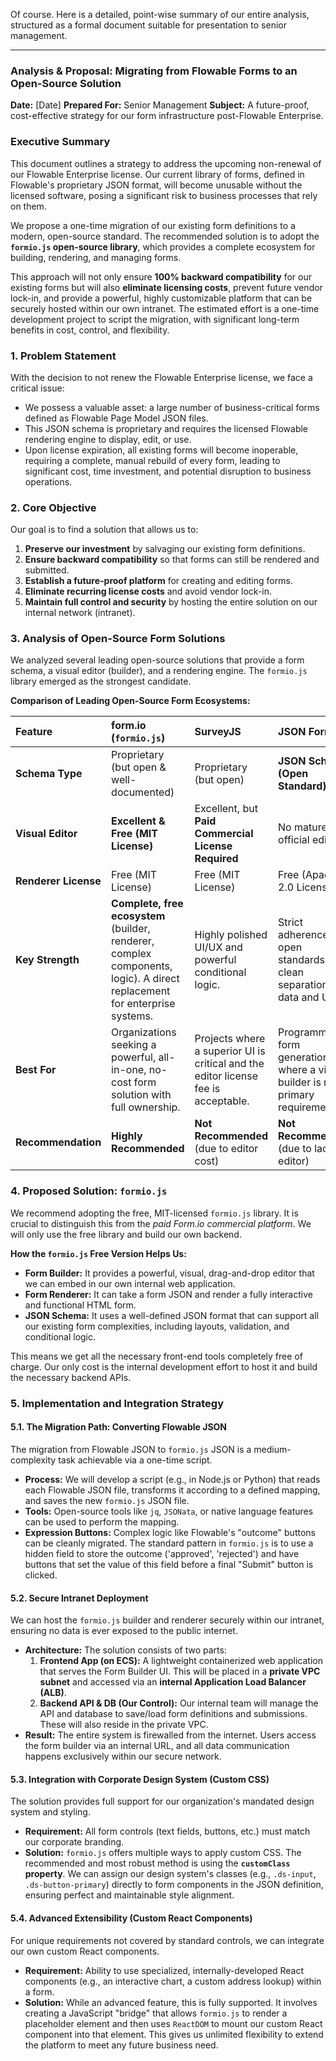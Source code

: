 Of course. Here is a detailed, point-wise summary of our entire analysis, structured as a formal document suitable for presentation to senior management.

---

### **Analysis & Proposal: Migrating from Flowable Forms to an Open-Source Solution**

**Date:** [Date]
**Prepared For:** Senior Management
**Subject:** A future-proof, cost-effective strategy for our form infrastructure post-Flowable Enterprise.

### **Executive Summary**

This document outlines a strategy to address the upcoming non-renewal of our Flowable Enterprise license. Our current library of forms, defined in Flowable's proprietary JSON format, will become unusable without the licensed software, posing a significant risk to business processes that rely on them.

We propose a one-time migration of our existing form definitions to a modern, open-source standard. The recommended solution is to adopt the **`formio.js` open-source library**, which provides a complete ecosystem for building, rendering, and managing forms.

This approach will not only ensure **100% backward compatibility** for our existing forms but will also **eliminate licensing costs**, prevent future vendor lock-in, and provide a powerful, highly customizable platform that can be securely hosted within our own intranet. The estimated effort is a one-time development project to script the migration, with significant long-term benefits in cost, control, and flexibility.

### **1. Problem Statement**

With the decision to not renew the Flowable Enterprise license, we face a critical issue:

- We possess a valuable asset: a large number of business-critical forms defined as Flowable Page Model JSON files.
- This JSON schema is proprietary and requires the licensed Flowable rendering engine to display, edit, or use.
- Upon license expiration, all existing forms will become inoperable, requiring a complete, manual rebuild of every form, leading to significant cost, time investment, and potential disruption to business operations.

### **2. Core Objective**

Our goal is to find a solution that allows us to:

1.  **Preserve our investment** by salvaging our existing form definitions.
2.  **Ensure backward compatibility** so that forms can still be rendered and submitted.
3.  **Establish a future-proof platform** for creating and editing forms.
4.  **Eliminate recurring license costs** and avoid vendor lock-in.
5.  **Maintain full control and security** by hosting the entire solution on our internal network (intranet).

### **3. Analysis of Open-Source Form Solutions**

We analyzed several leading open-source solutions that provide a form schema, a visual editor (builder), and a rendering engine. The `formio.js` library emerged as the strongest candidate.

**Comparison of Leading Open-Source Form Ecosystems:**

| Feature              | form.io (`formio.js`)                                                                                                     | SurveyJS                                                                           | JSON Forms                                                                        |
| :------------------- | :------------------------------------------------------------------------------------------------------------------------ | :--------------------------------------------------------------------------------- | :-------------------------------------------------------------------------------- |
| **Schema Type**      | Proprietary (but open & well-documented)                                                                                  | Proprietary (but open)                                                             | **JSON Schema (Open Standard)**                                                   |
| **Visual Editor**    | **Excellent & Free (MIT License)**                                                                                        | Excellent, but **Paid Commercial License Required**                                | No mature, official editor                                                        |
| **Renderer License** | Free (MIT License)                                                                                                        | Free (MIT License)                                                                 | Free (Apache 2.0 License)                                                         |
| **Key Strength**     | **Complete, free ecosystem** (builder, renderer, complex components, logic). A direct replacement for enterprise systems. | Highly polished UI/UX and powerful conditional logic.                              | Strict adherence to open standards, clean separation of data and UI.              |
| **Best For**         | Organizations seeking a powerful, all-in-one, no-cost form solution with full ownership.                                  | Projects where a superior UI is critical and the editor license fee is acceptable. | Programmatic form generation where a visual builder is not a primary requirement. |
| **Recommendation**   | **Highly Recommended**                                                                                                    | **Not Recommended** (due to editor cost)                                           | **Not Recommended** (due to lack of editor)                                       |

### **4. Proposed Solution: `formio.js`**

We recommend adopting the free, MIT-licensed `formio.js` library. It is crucial to distinguish this from the _paid Form.io commercial platform_. We will only use the free library and build our own backend.

**How the `formio.js` Free Version Helps Us:**

- **Form Builder:** It provides a powerful, visual, drag-and-drop editor that we can embed in our own internal web application.
- **Form Renderer:** It can take a form JSON and render a fully interactive and functional HTML form.
- **JSON Schema:** It uses a well-defined JSON format that can support all our existing form complexities, including layouts, validation, and conditional logic.

This means we get all the necessary front-end tools completely free of charge. Our only cost is the internal development effort to host it and build the necessary backend APIs.

### **5. Implementation and Integration Strategy**

#### **5.1. The Migration Path: Converting Flowable JSON**

The migration from Flowable JSON to `formio.js` JSON is a medium-complexity task achievable via a one-time script.

- **Process:** We will develop a script (e.g., in Node.js or Python) that reads each Flowable JSON file, transforms it according to a defined mapping, and saves the new `formio.js` JSON file.
- **Tools:** Open-source tools like `jq`, `JSONata`, or native language features can be used to perform the mapping.
- **Expression Buttons:** Complex logic like Flowable's "outcome" buttons can be cleanly migrated. The standard pattern in `formio.js` is to use a hidden field to store the outcome ('approved', 'rejected') and have buttons that set the value of this field before a final "Submit" button is clicked.

#### **5.2. Secure Intranet Deployment**

We can host the `formio.js` builder and renderer securely within our intranet, ensuring no data is ever exposed to the public internet.

- **Architecture:** The solution consists of two parts:
  1.  **Frontend App (on ECS):** A lightweight containerized web application that serves the Form Builder UI. This will be placed in a **private VPC subnet** and accessed via an **internal Application Load Balancer (ALB)**.
  2.  **Backend API & DB (Our Control):** Our internal team will manage the API and database to save/load form definitions and submissions. These will also reside in the private VPC.
- **Result:** The entire system is firewalled from the internet. Users access the form builder via an internal URL, and all data communication happens exclusively within our secure network.

#### **5.3. Integration with Corporate Design System (Custom CSS)**

The solution provides full support for our organization's mandated design system and styling.

- **Requirement:** All form controls (text fields, buttons, etc.) must match our corporate branding.
- **Solution:** `formio.js` offers multiple ways to apply custom CSS. The recommended and most robust method is using the **`customClass` property**. We can assign our design system's classes (e.g., `.ds-input`, `.ds-button-primary`) directly to form components in the JSON definition, ensuring perfect and maintainable style alignment.

#### **5.4. Advanced Extensibility (Custom React Components)**

For unique requirements not covered by standard controls, we can integrate our own custom React components.

- **Requirement:** Ability to use specialized, internally-developed React components (e.g., an interactive chart, a custom address lookup) within a form.
- **Solution:** While an advanced feature, this is fully supported. It involves creating a JavaScript "bridge" that allows `formio.js` to render a placeholder element and then uses `ReactDOM` to mount our custom React component into that element. This gives us unlimited flexibility to extend the platform to meet any future business need.
